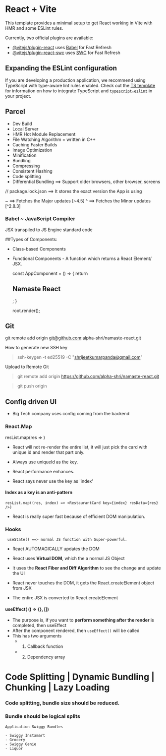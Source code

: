# React + Vite

This template provides a minimal setup to get React working in Vite with HMR and some ESLint rules.

Currently, two official plugins are available:

- [@vitejs/plugin-react](https://github.com/vitejs/vite-plugin-react/blob/main/packages/plugin-react) uses [Babel](https://babeljs.io/) for Fast Refresh
- [@vitejs/plugin-react-swc](https://github.com/vitejs/vite-plugin-react/blob/main/packages/plugin-react-swc) uses [SWC](https://swc.rs/) for Fast Refresh

## Expanding the ESLint configuration

If you are developing a production application, we recommend using TypeScript with type-aware lint rules enabled. Check out the [TS template](https://github.com/vitejs/vite/tree/main/packages/create-vite/template-react-ts) for information on how to integrate TypeScript and [`typescript-eslint`](https://typescript-eslint.io) in your project.

## Parcel

- Dev Build
- Local Server
- HMR Hot Module Replacement
- File Watching Algorithm = written in C++
- Caching Faster Builds
- Image Optimization
- Minification
- Bundling
- Compressing
- Consistent Hashing
- Code splitting
- Differential Bundling ==> Support older browsers, other browser, screens

// package.lock.json ==> It stores the exact version the App is using

~ ==> Fetches the Major updates [~4.5]
^ ==> Fetches the Minor updates [^2.8.3]

### Babel ~ JavaScript Compiler

JSX transpiled to JS Engine standard code

##Types of Components:

- Class-based Components
- Functional Components - A function which returns a React Element/ JSX.

  const AppComponent = () => {
  return <h2>Namaste React</h2>;
  }

  root.render(<AppComponent />);

## Git

git remote add origin git@github.com:alpha-shri/namaste-react.git

How to generate new SSH key

> ssh-keygen -t ed25519 -C "shrijeetkumarpanda@gmail.com"

Upload to Remote Git

> git remote add origin https://github.com/alpha-shri/namaste-react.git

> git push origin

## Config driven UI

- Big Tech company uses config coming from the backend

### React.Map

resList.map(res => <RestaurantCard key={res.data} resData={res} />)

- React will not re-render the entire list, it will just pick the card with unique id and render that part only.

* Always use uniqueId as the key.

* React performance enhances.

* React says never use the key as 'index'

#### Index as a key is an anti-pattern

    resList.map((res, index) => <RestaurantCard key={index} resData={res} />)

- React is really super fast because of efficient DOM manipulation.

### Hooks

     useState() ==> normal JS function with Super-powerful.

- React AUTOMAGICALLY updates the DOM

- React uses **Virtual DOM**, which the a normal JS Object

- It uses the **React Fiber and Diff Algorithm** to see the change and update the UI

- React never touches the DOM, it gets the React.createElement object from JSX

- The entire JSX is converted to React.createElement


#### useEffect( () => {}, [])
  - The purpose is, if you want to **perform something after the render** is completed, then useEffect
  - After the component rendered, then `useEffect()` will be called
  - This has two arguments
    - 1. Callback function
    - 2. Dependency array


# Code Splitting | Dynamic Bundling | Chunking | Lazy Loading
  ### Code splitting, bundle size should be reduced.
  ### Bundle should be logical splits

  `Application Swiggy Bundles`

    - Swiggy Instamart
    - Grocery
    - Swiggy Genie
    - Liquor